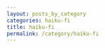 ```yaml
---
layout: posts_by_category
categories: haiku-fi
title: haiku-fi
permalink: /category/haiku-fi
---
```

